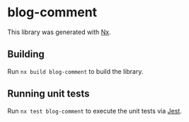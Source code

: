# blog-comment

This library was generated with [Nx](https://nx.dev).

## Building

Run `nx build blog-comment` to build the library.

## Running unit tests

Run `nx test blog-comment` to execute the unit tests via [Jest](https://jestjs.io).
